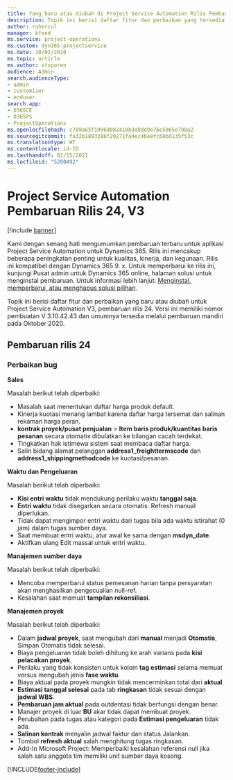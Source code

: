 ```yaml
---
title: Yang baru atau diubah di Project Service Automation Rilis Pembaruan 24, V3
description: Topik ini berisi daftar fitur dan perbaikan yang tersedia di Project Service Automation V3, pembaruan rilis 24, V3.
author: ruhercul
manager: kfend
ms.service: project-operations
ms.custom: dyn365-projectservice
ms.date: 10/02/2020
ms.topic: article
ms.author: stsporen
audience: Admin
search.audienceType:
- admin
- customizer
- enduser
search.app:
- D365CE
- D365PS
- ProjectOperations
ms.openlocfilehash: c789a65f1996d082410b3d8dd9e76e5065e708a2
ms.sourcegitcommit: fa32b1893286f20271fa4ec4be8fc68bd135f53c
ms.translationtype: HT
ms.contentlocale: id-ID
ms.lasthandoff: 02/15/2021
ms.locfileid: "5280492"
---
```

# <a name="project-service-automation-update-release-24-v3"></a>Project Service Automation Pembaruan Rilis 24, V3

[!include [banner](../includes/psa-now-project-operations.md)]

Kami dengan senang hati mengumumkan pembaruan terbaru untuk aplikasi Project Service Automation untuk Dynamics 365. Rilis ini mencakup beberapa peningkatan penting untuk kualitas, kinerja, dan kegunaan. Rilis ini kompatibel dengan Dynamics 365 9. x. Untuk memperbarui ke rilis ini, kunjungi Pusat admin untuk Dynamics 365 online, halaman solusi untuk menginstal pembaruan. Untuk informasi lebih lanjut: [Menginstal, memperbarui, atau menghapus solusi pilihan](https://docs.microsoft.com/power-platform/admin/install-remove-preferred-solution).

Topik ini berisi daftar fitur dan perbaikan yang baru atau diubah untuk Project Service Automation V3, pembaruan rilis 24. Versi ini memiliki nomor pembuatan V 3.10.42.43 dan umumnya tersedia melalui pembaruan mandiri pada Oktober 2020.

## <a name="update-release-24"></a>Pembaruan rilis 24

### <a name="bug-fixes"></a>Perbaikan bug

**Sales**

Masalah berikut telah diperbaiki:

- Masalah saat menentukan daftar harga produk default.
- Kinerja kuotasi menang lambat karena daftar harga tersemat dan salinan rekaman harga peran.
- **kontrak proyek/pusat penjualan** > **Item baris produk/kuantitas baris pesanan** secara otomatis dibulatkan ke bilangan cacah terdekat.
- Tingkatkan hak istimewa sistem saat membaca daftar harga.
- Salin bidang alamat pelanggan **address1_freighttermscode** dan **address1_shippingmethodcode** ke kuotasi/pesanan. 


**Waktu dan Pengeluaran**

Masalah berikut telah diperbaiki:

- **Kisi entri waktu** tidak mendukung perilaku waktu **tanggal saja**.
- **Entri waktu** tidak disegarkan secara otomatis. Refresh manual diperlukan.
- Tidak dapat mengimpor entri waktu dari tugas bila ada waktu istirahat (0 jam) dalam tugas sumber daya.
- Saat membuat entri waktu, atur awal ke sama dengan **msdyn_date**.
- Aktifkan ulang Edit massal untuk entri waktu.

**Manajemen sumber daya**

Masalah berikut telah diperbaiki:

- Mencoba memperbarui status pemesanan harian tanpa persyaratan akan menghasilkan pengecualian null-ref.
- Kesalahan saat memuat **tampilan rekonsiliasi**.


**Manajemen proyek**

Masalah berikut telah diperbaiki:

- Dalam **jadwal proyek**, saat mengubah dari **manual** menjadi **Otomatis**, Simpan Otomatis tidak selesai.
- Biaya pengeluaran tidak boleh dihitung ke arah varians pada **kisi pelacakan proyek**.
- Perilaku yang tidak konsisten untuk kolom **tag estimasi** selama memuat versus mengubah jenis **fase waktu**.
- Biaya aktual pada proyek mungkin tidak mencerminkan total dari **aktual**.
- **Estimasi tanggal selesai** pada tab **ringkasan** tidak sesuai dengan **jadwal WBS**.
- **Pembaruan jam aktual** pada outdentasi tidak berfungsi dengan benar.
- Manajer proyek di luar **BU** akar tidak dapat membuat proyek.
- Perubahan pada tugas atau kategori pada **Estimasi pengeluaran** tidak ada.
- **Salinan kontrak** menyalin jadwal faktur dan status Jalankan.
- Tombol **refresh aktual** salah menghitung tugas ringkasan.
- Add-In Microsoft Project: Memperbaiki kesalahan referensi null jika salah satu anggota tim memiliki unit sumber daya kosong.



[!INCLUDE[footer-include](../includes/footer-banner.md)]